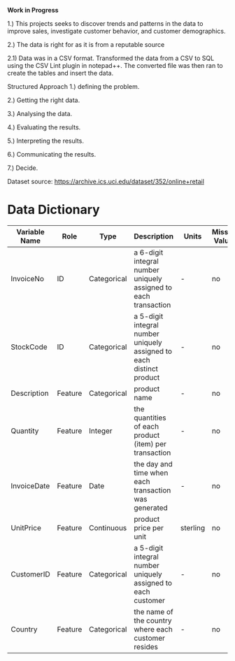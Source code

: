 
**Work in Progress**

1.) This projects seeks to discover trends and patterns in the data to improve sales, investigate customer behavior, and customer demographics.

2.) The data is right for as it is from a reputable source

2.1) Data was in a CSV format. Transformed the data from a CSV to SQL using the CSV Lint plugin in notepad++. The converted file was then ran to create the tables and insert the data.


Structured Approach
1.)	defining the problem. 

2.)	Getting the right data.


3.)	Analysing the data. 

4.)	Evaluating the results. 

5.)	Interpreting the results.


6.)	Communicating the results.

7.) Decide.







Dataset source: https://archive.ics.uci.edu/dataset/352/online+retail

# Data Dictionary
| Variable Name | Role | Type | Description | Units | Missing Values |
| --- | --- | --- | --- | --- | --- |
| InvoiceNo | ID | Categorical | a 6-digit integral number uniquely assigned to each transaction | - | no |
| StockCode | ID | Categorical | a 5-digit integral number uniquely assigned to each distinct product | - | no |
| Description | Feature | Categorical | product name | - | no |
| Quantity | Feature | Integer | the quantities of each product (item) per transaction | - | no |
| InvoiceDate | Feature | Date | the day and time when each transaction was generated | - | no |
| UnitPrice | Feature | Continuous | product price per unit | sterling | no |
| CustomerID | Feature | Categorical | a 5-digit integral number uniquely assigned to each customer | - | no |
| Country | Feature | Categorical | the name of the country where each customer resides | - | no |
